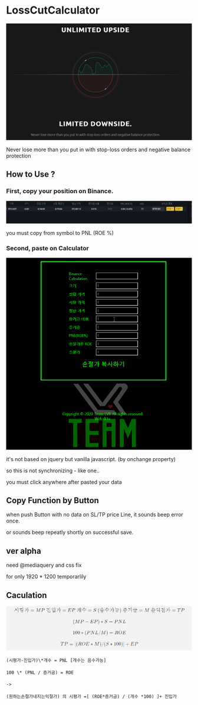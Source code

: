 # LossCutCalculator

![limitdown](/img/limitdown.png)

Never lose more than you put in with stop-loss orders and negative balance protection

## How to Use ?

### First, copy your position on Binance.

![binanceposi](/img/binanceposi.png)

you must copy from symbol to PNL (ROE %)

### Second, paste on Calculator

![paste](/img/paste.gif)

it's not based on jquery but vanilla javascript. (by onchange property)

so this is not synchronizing - like one..

you must click anywhere after pasted your data

## Copy Function by Button

when push Button with no data on SL/TP price Line, it sounds beep error once.

or sounds beep repeatly shortly on successful save.

## ver alpha

need @mediaquery and css fix

for only 1920 \* 1200 temporarlily

## Caculation

![calculation](/img/math.png)

```
(시평가-진입가)\*개수 = PNL [개수는 음수가능]

100 \* (PNL / 증거금) = ROE

->

(원하는손절가내지는익절가) 의 시평가 =[ (ROE*증거금) / (개수 *100) ]+ 진입가
```
